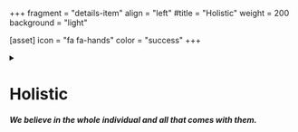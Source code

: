 +++
fragment = "details-item"
align = "left"
#title = "Holistic"
weight = 200
background = "light"

[asset]
  icon = "fa fa-hands"
  color = "success"
+++

<details>
<summary>

# Holistic
##### We believe in the whole individual and all that comes with them.

</summary>

***

Building literacy and essential skills can not be separated from the other aspects of an individual's dynamics and development. In order to make this happen, we collaborate with local organizations that support our community in different ways. From mental health and family and childrens services, to cultural groups and neighbourhood associations, we work together to support individuals and families as a whole. 
 
The holistic approach of attending programs and accessing resources, as an individual or with others, creates an experience that fosters a cycle of learning, collective growth and responsibility for more than one generation.

</details>